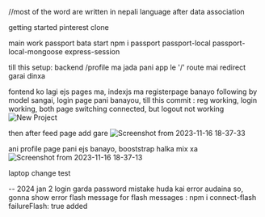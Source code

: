 //most of the word are written in nepali language
after data association

getting started pinterest clone

main work passport bata start
npm i passport passport-local passport-local-mongoose express-session


till this setup: backend
/profile ma jada pani app le '/' route mai redirect garai dinxa

fontend ko lagi ejs pages ma, indexjs ma registerpage banayo following by model
sangai, login page pani banayou, 
till this commit : reg working, login working, both page switching connected, but logout not working
![New Project](https://github.com/sahilmoktan/Pinterest-Clone/assets/103031235/8574f823-8938-46e8-83fe-ee16be37b299)


then after feed page add gare
![Screenshot from 2023-11-16 18-37-33](https://github.com/sahilmoktan/Pinterest-Clone/assets/103031235/5f3907ab-d5aa-4afc-8450-9df316c8e796)



ani profile page pani ejs banayo, booststrap halka mix xa
![Screenshot from 2023-11-16 18-37-13](https://github.com/sahilmoktan/Pinterest-Clone/assets/103031235/dd5bb02e-1638-4b82-b358-71aa38570b22)



laptop change test

-- 2024 jan 2
login garda password mistake huda kai error audaina so, gonna show error flash message
for flash messages : npm i connect-flash
failureFlash: true added